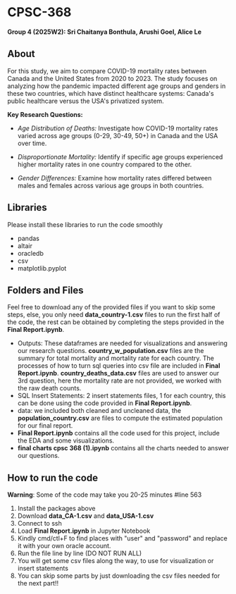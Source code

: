 # CPSC-368
**Group 4 (2025W2): Sri Chaitanya Bonthula, Arushi Goel, Alice Le**

## About
For this study, we aim to compare COVID-19 mortality rates between Canada and the United States from 2020 to 2023. The study focuses on analyzing how the pandemic impacted different age groups and genders in these two countries, which have distinct healthcare systems: Canada's public healthcare versus the USA's privatized system. 

**Key Research Questions:**

- *Age Distribution of Deaths:* Investigate how COVID-19 mortality rates varied across age groups (0-29, 30-49, 50+) in Canada and the USA over time.

- *Disproportionate Mortality:* Identify if specific age groups experienced higher mortality rates in one country compared to the other.

- *Gender Differences:* Examine how mortality rates differed between males and females across various age groups in both countries.

## Libraries 

Please install these libraries to run the code smoothly
- pandas
- altair
- oracledb
- csv
- matplotlib.pyplot

## Folders and Files
Feel free to download any of the provided files if you want to skip some steps, else, you only need **data_country-1.csv** files to run the first half of the code, the rest can be obtained by completing the steps provided in the **Final Report.ipynb**.
- Outputs: These dataframes are needed for visualizations and answering our research questions. **country_w_population.csv** files are the summary for total mortality and mortality rate for each country. The processes of how to turn sql queries into csv file are included in **Final Report.ipynb**. **country_deaths_data.csv** files are used to answer our 3rd question, here the mortality rate are not provided, we worked with the raw death counts.
- SQL Insert Statements: 2 insert statements files, 1 for each country, this can be done using the code provided in **Final Report.ipynb**.
- data: we included both cleaned and uncleaned data, the **population_country.csv** are files to compute the estimated population for our final report.
- **Final Report.ipynb** contains all the code used for this project, include the EDA and some visualizations.
- **final charts cpsc 368 (1).ipynb** contains all the charts needed to answer our questions.
## How to run the code
**Warning**: Some of the code may take you 20-25 minutes #line 563

1. Install the packages above
2. Download **data_CA-1.csv** and **data_USA-1.csv**
3. Connect to ssh
4. Load **Final Report.ipynb** in Jupyter Notebook 
5. Kindly cmd/ctl+F to find places with "user" and "password" and replace it with your own oracle account.
6. Run the file line by line (DO NOT RUN ALL)
7. You will get some csv files along the way, to use for visualization or insert statements
8. You can skip some parts by just downloading the csv files needed for the next part!! 

